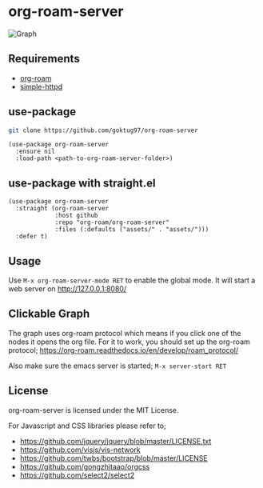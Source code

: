 org-roam-server
===================================

![Graph](https://raw.githubusercontent.com/goktug97/org-roam-server/master/org-roam-server.gif)

## Requirements

- [org-roam](https://github.com/jethrokuan/org-roam)
- [simple-httpd](https://github.com/skeeto/emacs-web-server/)

## use-package

```bash
git clone https://github.com/goktug97/org-roam-server
```

```elisp
(use-package org-roam-server
  :ensure nil
  :load-path <path-to-org-roam-server-folder>)
```

## use-package with straight.el

```elisp
(use-package org-roam-server
  :straight (org-roam-server
             :host github
             :repo "org-roam/org-roam-server"
             :files (:defaults ("assets/" . "assets/")))
  :defer t)
```

## Usage

Use `M-x org-roam-server-mode RET` to enable the global mode. 
It will start a web server on http://127.0.0.1:8080/

## Clickable Graph
The graph uses org-roam protocol which means if you click one of the nodes
it opens the org file. For it to work, you should set up the org-roam protocol;
https://org-roam.readthedocs.io/en/develop/roam_protocol/

Also make sure the emacs server is started; `M-x server-start RET`

## License
org-roam-server is licensed under the MIT License.

For Javascript and CSS libraries please refer to;
- https://github.com/jquery/jquery/blob/master/LICENSE.txt
- https://github.com/visjs/vis-network
- https://github.com/twbs/bootstrap/blob/master/LICENSE
- https://github.com/gongzhitaao/orgcss
- https://github.com/select2/select2
